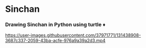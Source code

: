 # Sinchan    
<h3> Drawing Sinchan in Python using turtle  ♦ </h3>   
   

https://user-images.githubusercontent.com/37971771/131438908-3687c337-2059-43ba-acfe-976a9a39a2d3.mp4

